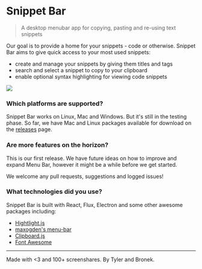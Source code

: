 # Snippet Bar

> A desktop menubar app for copying, pasting and re-using text snippets

Our goal is to provide a home for your snippets - code or otherwise. Snippet Bar aims to give quick access to your most used snippets:
- create and manage your snippets by giving them titles and tags
- search and select a snippet to copy to your clipboard
- enable optional syntax highlighting for viewing code snippets

![](https://cloud.githubusercontent.com/assets/12987958/12094722/388dfffe-b2d8-11e5-81c6-d94321cb645b.gif)

### Which platforms are supported?

Snippet Bar works on Linux, Mac and Windows. But it's still in the testing phase. So far, we have Mac and Linux packages available for download on the [releases](https://github.com/teesloane/snippet-bar/releases) page.

### Are more features on the horizon?

This is our first release. We have future ideas on how to improve and expand Menu Bar, however it might be a while before we get started.

We welcome any pull requests, suggestions and logged issues!

### What technologies did you use?

Snippet Bar is built with React, Flux, Electron and some other awesome packages including:
- [Hightlight.js](https://highlightjs.org/)
- [maxogden's menu-bar](https://github.com/maxogden/menubar)
- [Clipboard.js](https://zenorocha.github.io/clipboard.js/)
- [Font Awesome](https://fortawesome.github.io/Font-Awesome/)

* * *

Made with <3 and 100+ screenshares. By Tyler and Bronek.
